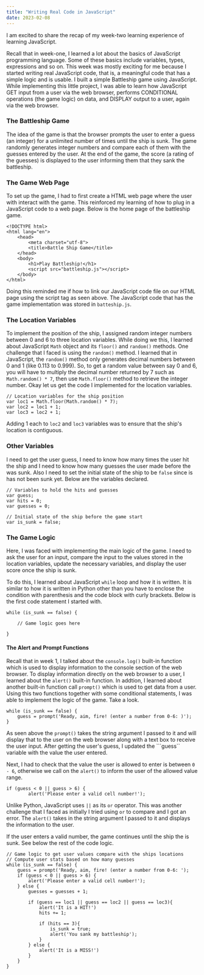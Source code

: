 ```yaml
---
title: "Writing Real Code in JavaScript"
date: 2023-02-08
---
```

I am excited to share the recap of my week-two learning experience of learning JavaScript.

Recall that in week-one, I learned a lot about the basics of JavaScript programming language. Some of these basics include variables, types, expressions and so on.
This week was mostly exciting for me because I started writing real JavaScript code, that is, a meaningful code that has a simple logic and is usable. I built a simple Battleship game using JavaScript. While implementing this little project, I was able to learn how JavaScript GET input from a user via the web browser, performs CONDITIONAL operations (the game logic) on data, and DISPLAY output to a user, again via the web browser. 

### The Battleship Game
The idea of the game is that the browser prompts the user to enter a guess (an integer) for a unlimited number of times until the ship is sunk. The game randomly generates integer numbers and compare each of them with the guesses entered by the user. At the end of the game, the score (a rating of the guesses) is displayed to the user informing them that they sank the battleship.

### The Game Web Page
To set up the game, I had to first create a HTML web page where the user with interact with the game. This reinforced my learning of how to plug in a JavaScript code to a web page. Below is the home page of the battleship game.

```
<!DOCTYPE html>
<html lang="en">
    <head>
        <meta charset="utf-8">
        <title>Battle Ship Game</title>
    </head>
    <body>
        <h1>Play Battleship!</h1>
        <script src="battleship.js"></script>
    </body>
</html>
```
Doing this reminded me if how to link our JavaScript code file on our HTML page using the script tag as seen above. The JavaScript code that has the game implementation was stored in ```batteship.js```.

### The Location Variables
To implement the position of the ship, I assigned random integer numbers between 0 and 6 to three location variables. While doing we this, I learned about JavaScript ```Math``` object and its ```floor()``` and ```random()``` methods. One challenge that I faced is using the ```random()``` method. I learned that in JavaScript, the ```random()``` method only generates decimal numbers between 0 and 1 (like 0.113 to 0.999). So, to get a random value between say 0 and 6, you will have to multiply the decimal number returned by 7 such as ```Math.random() * 7```, then use ```Math.floor()``` method to retrieve the integer number. Okay let us get the code I implemented for the location variables.

```
// Location variables for the ship position
var loc1 = Math.floor(Math.random() * 7);
var loc2 = loc1 + 1;
var loc3 = loc2 + 1;
```
Adding 1 each to ```loc2``` and ```loc3``` variables was to ensure that the ship's location is contiguous. 

### Other Variables
I need to get the user guess, I need to know how many times the user hit the ship and I need to know how many guesses the user made before the was sunk. Also I need to set the initial state of the ship to be ```false``` since is has not been sunk yet. Below are the variables declared.

```
// Variables to hold the hits and guesses
var guess;
var hits = 0;
var guesses = 0;

// Initial state of the ship before the game start
var is_sunk = false;
```
### The Game Logic
Here, I was faced with implementing the main logic of the game. I need to ask the user for an input, compare the input to the values stored in the location variables, update the necessary variables, and display the user score once the ship is sunk.

To do this, I learned about JavaScript ```while``` loop and how it is written. It is similar to how it is written in Python other than you have to enclose the condition with parenthesis and the code block with curly brackets. Below is the first code statement I started with.

```
while (is_sunk == false) {

    // Game logic goes here
    
}
```
#### The Alert and Prompt Functions
Recall that in week 1, I talked about the ```console.log()``` built-in function which is used to display information to the console section of the web browser. To display information directly on the web browser to a user, I learned about the ```alert()``` built-in function. In addtion, I learned about another built-in function call ```prompt()``` which is used to get data from a user. Using this two functions together with some conditional statements, I was able to implement the logic of the game. Take a look.

```
while (is_sunk == false) {
    guess = prompt('Ready, aim, fire! (enter a number from 0-6: )');
}
```
As seen above the ```prompt()``` takes the string argument I passed to it and will display that to the user on the web browser along with a text box to receive the user input. After getting the user's guess, I updated the ```guess`` variable with the value the user entered.

Next, I had to check that the value the user is allowed to enter is between ```0 - 6```, otherwise we call on the ```alert()``` to inform the user of the allowed value range.

```
if (guess < 0 || guess > 6) {
        alert('Please enter a valid cell number!');
```
Unlike Python, JavaScript uses ```||``` as its ```or``` operator. This was another challenge that I faced as initially I tried using ```or``` to compare and I got an error. The ```alert()``` takes in the string argument I passed to it and displays the information to the user.

If the user enters a valid number, the game continues until the ship the is sunk. See below the rest of the code logic.

```
// Game logic to get user values compare with the ships locations
// Compute user stats based on how many guesses
while (is_sunk == false) {
    guess = prompt('Ready, aim, fire! (enter a number from 0-6: ');
    if (guess < 0 || guess > 6) {
        alert('Please enter a valid cell number!');
    } else {
        guesses = guesses + 1;  
        
        if (guess == loc1 || guess == loc2 || guess == loc3){
            alert('It is a HIT!')
            hits += 1;

            if (hits == 3){
                is_sunk = true;
                alert('You sank my battleship');
            }
        } else {
            alert('It is a MISS!')
        } 
    }
}
```


